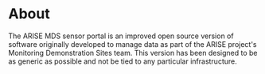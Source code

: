 # About

The ARISE MDS sensor portal is an improved open source version of software originally developed to manage data as part of the ARISE project's Monitoring Demonstration Sites team. This version has been designed to be as generic as possible and not be tied to any particular infrastructure.

